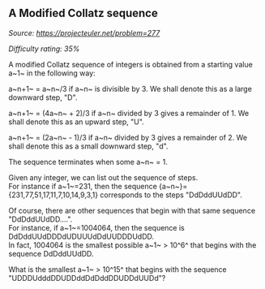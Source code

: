 A Modified Collatz sequence
---------------------------

*Source: https://projecteuler.net/problem=277*


*Difficulty rating: 35%*

A modified Collatz sequence of integers is obtained from a starting
value a~1~ in the following way:

a~n+1~ = a~n~/3 if a~n~ is divisible by 3. We shall denote this as a
large downward step, "D".

a~n+1~ = (4a~n~ + 2)/3 if a~n~ divided by 3 gives a remainder of 1. We
shall denote this as an upward step, "U".

a~n+1~ = (2a~n~ - 1)/3 if a~n~ divided by 3 gives a remainder of 2. We
shall denote this as a small downward step, "d".

The sequence terminates when some a~n~ = 1.

Given any integer, we can list out the sequence of steps.\
 For instance if a~1~=231, then the sequence
{a~n~}={231,77,51,17,11,7,10,14,9,3,1} corresponds to the steps
"DdDddUUdDD".

Of course, there are other sequences that begin with that same sequence
"DdDddUUdDD....".\
 For instance, if a~1~=1004064, then the sequence is
DdDddUUdDDDdUDUUUdDdUUDDDUdDD.\
 In fact, 1004064 is the smallest possible a~1~ \> 10^6^ that begins
with the sequence DdDddUUdDD.

What is the smallest a~1~ \> 10^15^ that begins with the sequence
"UDDDUdddDDUDDddDdDddDDUDDdUUDd"?
